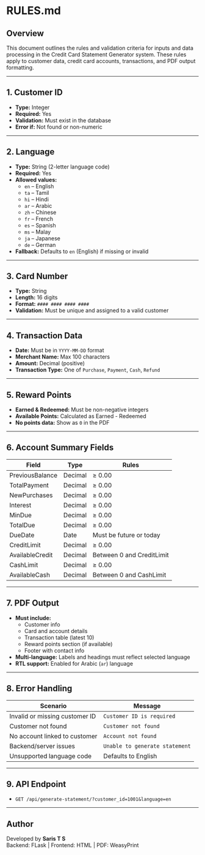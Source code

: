 # RULES.md

## Overview
This document outlines the rules and validation criteria for inputs and data processing in the Credit Card Statement Generator system. These rules apply to customer data, credit card accounts, transactions, and PDF output formatting.

---

## 1. Customer ID
- **Type:** Integer
- **Required:** Yes
- **Validation:** Must exist in the database
- **Error if:** Not found or non-numeric

---

## 2. Language
- **Type:** String (2-letter language code)
- **Required:** Yes
- **Allowed values:**
  - `en` – English
  - `ta` – Tamil
  - `hi` – Hindi
  - `ar` – Arabic
  - `zh` – Chinese
  - `fr` – French
  - `es` – Spanish
  - `ms` – Malay
  - `ja` – Japanese
  - `de` – German
- **Fallback:** Defaults to `en` (English) if missing or invalid

---

## 3. Card Number
- **Type:** String
- **Length:** 16 digits
- **Format:** `#### #### #### ####`
- **Validation:** Must be unique and assigned to a valid customer

---

## 4. Transaction Data
- **Date:** Must be in `YYYY-MM-DD` format
- **Merchant Name:** Max 100 characters
- **Amount:** Decimal (positive)
- **Transaction Type:** One of `Purchase`, `Payment`, `Cash`, `Refund`

---

## 5. Reward Points
- **Earned & Redeemed:** Must be non-negative integers
- **Available Points:** Calculated as Earned - Redeemed
- **No points data:** Show as `0` in the PDF

---

## 6. Account Summary Fields
| Field              | Type     | Rules                                |
|-------------------|----------|---------------------------------------|
| PreviousBalance   | Decimal  | ≥ 0.00                                |
| TotalPayment      | Decimal  | ≥ 0.00                                |
| NewPurchases      | Decimal  | ≥ 0.00                                |
| Interest          | Decimal  | ≥ 0.00                                |
| MinDue            | Decimal  | ≥ 0.00                                |
| TotalDue          | Decimal  | ≥ 0.00                                |
| DueDate           | Date     | Must be future or today               |
| CreditLimit       | Decimal  | ≥ 0.00                                |
| AvailableCredit   | Decimal  | Between 0 and CreditLimit             |
| CashLimit         | Decimal  | ≥ 0.00                                |
| AvailableCash     | Decimal  | Between 0 and CashLimit               |

---

## 7. PDF Output
- **Must include:**
  - Customer info
  - Card and account details
  - Transaction table (latest 10)
  - Reward points section (if available)
  - Footer with contact info
- **Multi-language:** Labels and headings must reflect selected language
- **RTL support:** Enabled for Arabic (`ar`) language

---

## 8. Error Handling
| Scenario                            | Message                         |
|-------------------------------------|----------------------------------|
| Invalid or missing customer ID      | `Customer ID is required`       |
| Customer not found                  | `Customer not found`            |
| No account linked to customer       | `Account not found`             |
| Backend/server issues               | `Unable to generate statement`  |
| Unsupported language code           | Defaults to English             |

---

## 9. API Endpoint
 - `GET /api/generate-statement/?customer_id=1001&language=en`


---

## Author
Developed by **Saris T S**  
Backend: FLask | Frontend: HTML | PDF: WeasyPrint  
